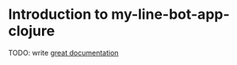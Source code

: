 # Introduction to my-line-bot-app-clojure

TODO: write [great documentation](http://jacobian.org/writing/what-to-write/)

